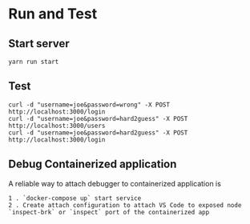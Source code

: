# Run and Test

## Start server
```
yarn run start
```

## Test
```
curl -d "username=joe&password=wrong" -X POST http://localhost:3000/login
curl -d "username=joe&password=hard2guess" -X POST http://localhost:3000/users
curl -d "username=joe&password=hard2guess" -X POST http://localhost:3000/login

```

## Debug Containerized application
A reliable way to attach debugger to containerized application is 
```
1 . `docker-compose up` start service
2 . Create attach configuration to attach VS Code to exposed node `inspect-brk` or `inspect` port of the containerized app
```
